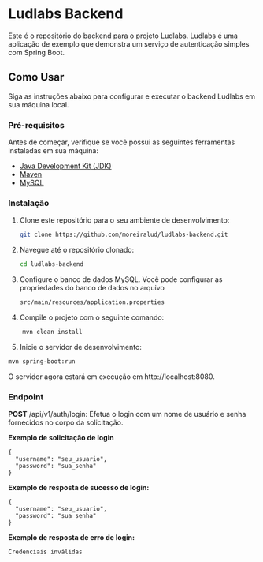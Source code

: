 
# Ludlabs Backend

Este é o repositório do backend para o projeto Ludlabs. Ludlabs é uma aplicação de exemplo que demonstra um serviço de autenticação simples com Spring Boot.

## Como Usar

Siga as instruções abaixo para configurar e executar o backend Ludlabs em sua máquina local.

### Pré-requisitos

Antes de começar, verifique se você possui as seguintes ferramentas instaladas em sua máquina:

- [Java Development Kit (JDK)](https://www.oracle.com/java/technologies/javase-downloads.html)
- [Maven](https://maven.apache.org/download.cgi)
- [MySQL](https://dev.mysql.com/downloads/mysql/)

### Instalação

1. Clone este repositório para o seu ambiente de desenvolvimento:

   ```bash
   git clone https://github.com/moreiralud/ludlabs-backend.git

2. Navegue até o repositório clonado: 

     ``` bash 
     cd ludlabs-backend

3. Configure o banco de dados MySQL. Você pode configurar as propriedades do banco de dados no arquivo 

   ```bash
   src/main/resources/application.properties

4.	Compile o projeto com o seguinte comando:
```bash
    mvn clean install
```
5.	Inicie o servidor de desenvolvimento:
  ```bash
  mvn spring-boot:run
 ```

O servidor agora estará em execução em http://localhost:8080.

### Endpoint

**POST** /api/v1/auth/login: Efetua o login com um nome de usuário e senha fornecidos no corpo da solicitação.

**Exemplo de solicitação de login**

```
{
  "username": "seu_usuario",
  "password": "sua_senha"
}
```

**Exemplo de resposta de sucesso de login:**

```
{
  "username": "seu_usuario",
  "password": "sua_senha"
}
```

**Exemplo de resposta de erro de login:**
	
	Credenciais inválidas
	



   


  
